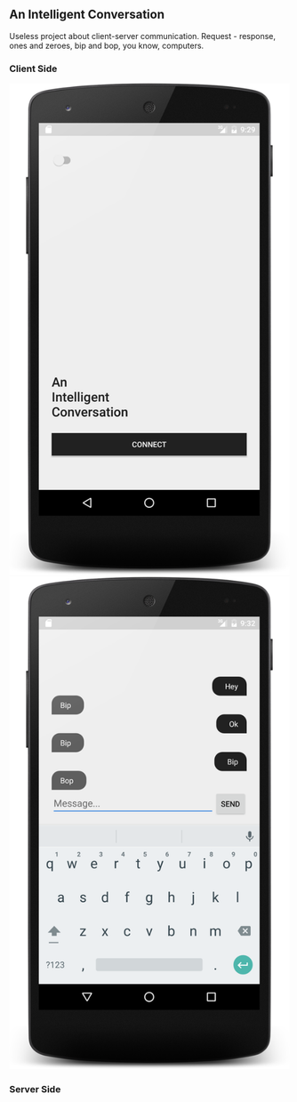 ## An Intelligent Conversation

Useless project about client-server communication. Request - response, ones and zeroes, bip and bop, you know, computers.

### Client Side

![MainActivity](https://github.com/pvlbzn/intconv/blob/master/images/MainActivity.png) ![CommunicationActivity](https://github.com/pvlbzn/intconv/blob/master/images/CommunicationActivity.png)



### Server Side